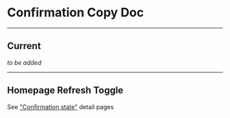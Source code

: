 # Confirmation Copy Doc

---

## Current

_to be added_

---

## Homepage Refresh Toggle

See ["Confirmation state"](appointment-details.md) detail pages

